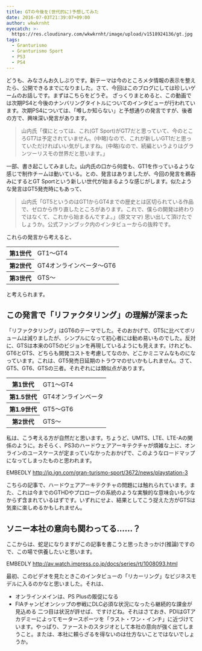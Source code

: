 ```yaml
---
title: GTの今後を(世代的に)予想してみた
date: 2016-07-03T21:39:07+09:00
author: wkwkrnht
eyecatch: >-
  https://res.cloudinary.com/wkwkrnht/image/upload/v1518924136/gt.jpg
tags:
  - Granturismo
  - Granturismo Sport
  - PS3
  - PS4
---
```

<div data-vc_mylinkbox_id="886051630"></div>

どうも、みなさんお久しぶりです。新テーマは今のところメタ情報の表示を整えたら、公開できるまでになりました。さて、今回はこのブログにしては珍しいゲームのお話しです。まずはこちらをどうぞ。  ざっくりまとめると、この動画では次期PS4と今後のナンバリングタイトルについてのインタビューが行われています。次期PS4については、「噂しか知らない」と予想通りの発言ですが、後者の方で、興味深い発言があります。
> 山内氏「僕にとっては、これ(GT Sport)がGT7だと思っていて、今のところGT7は予定されていません。(中略)なので、これが新しいGT1だと思っていただければいい気がしますね。(中略)なので、続編というよりはグランツーリスモの世界だと思います。」

一部、書き起こしてみました。山内氏の口から何度も、GT1を作っているような感じで制作チームは動いている。との、発言はありましたが、今回の発言を鵜呑みにするとGT Sportという新しい世代が始まるような感じがします。似たような発言はGT5発売時にもあって、

> 山内氏「GT5というのはGT1からGT4までの歴史とは区切られている作品で、ゼロから作り直したところがあります。これで、僕らの開発は終わりではなくて、これから始まるんですよ。」(原文ママ)
思い出して頂けたでしょうか。公式ファンブック内のインタビューからの抜粋です。

これらの発言から考えると、
<table>
  <tr>
    <th>
      第1世代
    </th>
    <td>
      GT1～GT4
    </td>
  </tr>
  <tr>
    <th>
      第2世代
    </th>
    <td>
      GT4オンラインベータ～GT6
    </td>
  </tr>
  <tr>
    <th>
      第3世代
    </th>
    <td>
      GTS～
    </td>
  </tr>
</table>
と考えられます。

## この発言で「リファクタリング」の理解が深まった

「リファクタリング」はGT6のテーマでした。そのおかげで、GT5に比べてボリュームは減りましたが、シンプルになって初心者には勧め易いものでした。反対に、GTSは本来のGT5のビジョンを再現しているようにも見えます。けれども、GT6とGTS、どちらも開発コストを考慮してなのか、どこかミニマムなものになっています。これは、GT5発売日延期のトラウマのせいかもしれません。さて、GT5、GT6、GTSの三者。それぞれには類似点があります。

<table>
  <tr>
    <th>
      第1世代
    </th>
    <td>
      GT1～GT4
    </td>
  </tr>
  <tr>
    <th>
      第1.5世代
    </th>
    <td>
      GT4オンラインベータ
    </td>
  </tr>
  <tr>
    <th>
      第1.9世代
    </th>
    <td>
      GT5～GT6
    </td>
  </tr>
  <tr>
    <th>
      第2世代
    </th>
    <td>
      GTS～
    </td>
  </tr>
</table>

私は、こう考える方が自然だと思います。ちょうど、UMTS、LTE、LTE-Aの関係のように。おそらく、PS3のハードウェアアーキテクチャが煩雑な上に、オンラインのユースケースが定まっていなかったおかげで、このようなロードマップになってしまったものと思われます。

EMBEDLY http://jp.ign.com/gran-turismo-sport/3672/news/playstation-3

こちらの記事で、ハードウェアアーキテクチャの問題には触れられています。また、これは今までのGTHDやプロローグの系統のような実験的な意味合いも少なからず含まれているはずです。いずれにせよ、結果としてこう捉えた方がGTSは気楽に楽しめるかもしれません。

## ソニー本社の意向も関わってる……？

ここからは、蛇足になりますがこの記事を書こうと思ったきっかけ(推論)ですので、この場で供養したいと思います。

EMBEDLY http://av.watch.impress.co.jp/docs/series/rt/1008093.html

最初、このビデオを見たときこのインタビューの「リカーリング」なビジネスモデルに入るのかなと思いました。それは、
* オンラインメインは、PS Plusの販促になる
* FIAチャンピオンシップの参戦にDLC必須な状況になったら継続的な課金が見込める
二つ目は状況が許せば、ですけどね。それはさておき、PDIはGTアカデミーによってモータースポーツを「ラスト・ワン・インチ」に近づけています。やっぱり、ファーストのスタジオとして本社の意向が強く出てしまうこと。または、本社に頼らざるを得ないのは仕方ないことではないでしょうか。